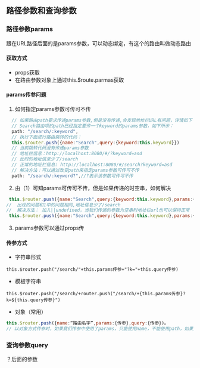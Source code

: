 ## 路径参数和查询参数
### 路径参数params
跟在URL路径后面的是params参数，可以动态绑定，有这个的路由叫做动态路由
#### 获取方式
- props获取
- 在路由参数对象上通过this.$route.parmas获取
#### params传参问题
1. 如何指定params参数可传可不传
```javaScript
  // 如果路由path要求传递params参数,但是没有传递,会发现地址栏URL有问题，详情如下：
  // Search路由项的path已经指定要传一个keyword的params参数，如下所示：
  path: "/search/:keyword",
  // 执行下面进行路由跳转的代码：
  this.$router.push({name:"Search",query:{keyword:this.keyword}})
  // 当前跳转代码没有传递params参数
  // 地址栏信息：http://localhost:8080/#/?keyword=asd
  // 此时的地址信息少了/search
  // 正常的地址栏信息: http://localhost:8080/#/search?keyword=asd
  // 解决方法：可以通过改变path来指定params参数可传可不传 
  path: "/search/:keyword?",//?表示该参数可传可不传
```
2. 由（1）可知params可传可不传，但是如果传递的时空串，如何解决 
```javaScript
 this.$router.push({name:"Search",query:{keyword:this.keyword},params:{keyword:''}})
//  出现的问题和1中的问题相同,地址信息少了/search
//  解决方法： 加入||undefined，当我们传递的参数为空串时地址栏url也可以保持正常
 this.$router.push({name:"Search",query:{keyword:this.keyword},params:{keyword:''||undefined}})
```
3. params参数可以通过props传
#### 传参方式
- 字符串形式
```
this.$router.push("/search/"+this.params传参+"?k="+this.query传参)
```
- 模板字符串
```
this.$router.push("/search/+router.push("/search/+{this.params传参}?k=${this.query传参}")
```

- 对象（常用）
```javaScript
this.$router.push({name:“路由名字”,params:{传参},query:{传参})。
// 以对象方式传参时，如果我们传参中使用了params，只能使用name，不能使用path，如果只是使用query传参，可以使用path  
```
### 查询参数query
？后面的参数